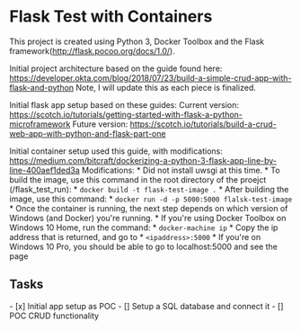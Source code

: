 <h1>Flask Test with Containers</h1>

This project is created using Python 3, Docker Toolbox and the Flask framework(http://flask.pocoo.org/docs/1.0/).

Initial project architecture based on the guide found here: https://developer.okta.com/blog/2018/07/23/build-a-simple-crud-app-with-flask-and-python
    Note, I will update this as each piece is finalized.

Initial flask app setup based on these guides: 
    Current version: https://scotch.io/tutorials/getting-started-with-flask-a-python-microframework
    Future version: https://scotch.io/tutorials/build-a-crud-web-app-with-python-and-flask-part-one

Initial container setup used this guide, with modifications: https://medium.com/bitcraft/dockerizing-a-python-3-flask-app-line-by-line-400aef1ded3a
    Modifications: 
        * Did not install uwsgi at this time.
        * To build the image, use this command in the root directory of the proejct (/flask_test_run):
            * `docker build -t flask-test-image .`
        * After building the image, use this command: 
            * `docker run -d -p 5000:5000 flalsk-test-image`
        * Once the container is running, the next step depends on which version of Windows (and Docker) you're running.
            * If you're using Docker Toolbox on Windows 10 Home, run the command:
                * `docker-machine ip`
                * Copy the ip address that is returned, and go to 
                    * `<ipaddress>:5000`
            * If you're on Windows 10 Pro, you should be able to go to localhost:5000 and see the page

<h2>Tasks</h2>
- [x] Initial app setup as POC
- [] Setup a SQL database and connect it
- [] POC CRUD functionality